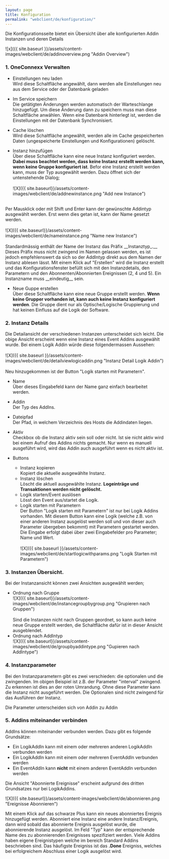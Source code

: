 ```yaml
---
layout: page
title: Konfiguration
permalink: "webclient/de/konfiguration/"
---
```


Die Konfigurationsseite bietet ein Übersicht über alle konfigurierten Addin Instanzen und deren Details 


![x]({{ site.baseurl }}/assets/content-images/webclient/de/addinoverview.png "Addin Overview")

### 1. OneConnexx Verwalten
  * Einstellungen neu laden    
  Wird diese Schaltfläche angewählt, dann werden alle Einstellungen neu aus dem Service oder der Datenbank geladen
  
  * Im Service speichern  
  Die getätigten Änderungen werden automatisch der Warteschlange hinzugefügt. Um diese Änderung dann zu speichern muss man diese Schaltfläche anwählen. Wenn eine Datenbank hinterlegt ist, werden die Einstellungen mit der Datenbank Synchronisiert. 
  
  * Cache löschen  
  Wird diese Schaltfläche angewählt, werden alle im Cache gespeicherten Daten (ungespeicherte Einstellungen und Konfigurationen) gelöscht.
  
  * Instanz hinzufügen  
  Über diese Schaltfläche kann eine neue Instanz konfiguriert werden. __Dabei muss beachtet werden, dass keine Instanz erstellt werden kann, wenn keine Gruppe konfiguriert ist__. Befor eine Instanz erstellt werden kann, muss der Typ ausgewählt werden. Dazu öffnet sich der untenstehende Dialog;
  <br /><br />
  ![X]({{ site.baseurl}}/assets/content-images/webclient/de/addnewinstance.png "Add new Instance")<br />
  <br />
  Per Mausklick oder mit Shift und Enter kann der gewünschte Addintyp ausgewählt werden. Erst wenn dies getan ist, kann der Name gesetzt werden.
  <br /><br />
  ![X]({{ site.baseurl}}/assets/content-images/webclient/de/nameinstance.png "Name new Instance")
  <br /><br />
  Standardmässig enthält der Name der Instanz das Präfix __Instanztyp_.__ Dieses Präfix muss nicht zwingend im Namen gelassen werden, es ist jedoch empfehlenswert da sich so der AddIntyp direkt aus dem Namen der Instanz ablesen lässt. Mit einem Klick auf "Erstellen" wird die Instanz erstellt und das Konfigurationsfenster befüllt sich mit den Instanzdetails, den Parametern und den
  Abonnenten/Abonnierten Ereignissen (2, 4 und 5). Ein Instanzname muss __eindeutig__ sein.
  
  * Neue Guppe erstellen  
  Über diese Schaltfläche kann eine neue Gruppe erstellt werden. __Wenn keine Grupper vorhanden ist, kann auch keine Instanz konfiguriert werden__. Die Gruppe dient nur als Optische/Logische Gruppierung und hat keinen Einfluss auf die Logik der Software.
  
### 2. Instanz Details
  Die Detailansicht der verschiedenen Instanzen unterscheidet sich leicht. Die obige Ansicht erscheint wenn eine Instanz eines Event Addins ausgewählt wurde. Bei einem Logik Addin würde diese folgendermassen Aussehen:
  <br /><br />
  ![X]({{ site.baseurl }}/assets/content-images/webclient/de/detailviewlogicaddin.png "Instanz Detail Logik Addin")
  <br /><br />
  Neu hinzugekommen ist der Button "Logik starten mit Parametern".
  
  * Name  
  Über dieses Eingabefeld kann der Name ganz einfach bearbeitet werden.
  
  * Addin  
  Der Typ des AddIns.
  
  * Dateipfad  
  Der Pfad, in welchem Verzeichnis des Hosts die Addindaten liegen.
  
  * Aktiv  
  Checkbox ob die Instanz aktiv sein soll oder nicht. Ist sie nicht aktiv wird bei einem Aufruf des Addins nichts gemacht. Nur wenn es manuell ausgeführt wird, wird das Addin auch ausgeführt wenn es nicht aktiv ist.
  
  * Buttons  
    * Instanz kopieren  
	Kopiert die aktuelle ausgewählte Instanz.
	* Instanz löschen  
	Löscht die aktuell ausgewählte Instanz. __Logeinträge und Transaktionen werden nicht gelöscht.__
	* Logik starten/Event auslösen  
	Lösst den Event aus/startet die Logik.
	* Logik starten mit Parametern  
	Der Button "Logik starten mit Parametern" ist nur bei Logik Addins vorhanden. Mit diesem Button kann eine Logik (welche z.B. von einer anderen Instanz ausgelöst werden soll und von dieser auch Parameter übergeben bekommt) mit Parametern gestartet werden. Die Eingabe erfolgt dabei über zwei Eingabefelder pro Parameter; Name und Wert.
	<br /><br />
	![X]({{ site.baseurl }}/assets/content-images/webclient/de/startlogicwithparams.png "Logik Starten mit Parametern")
	
### 3. Instanzen Übersicht.
  Bei der Instanzansicht können zwei Ansichten ausgewählt werden;
  
  * Ordnung nach Gruppe  
  ![X]({{ site.baseurl}}/assets/content-images/webclient/de/instancegroupbygroup.png "Grupieren nach Gruppen")
  <br /><br />
  Sind die Instanzen nicht nach Gruppen geordnet, so kann auch keine neue Gruppe erstellt werden, die Schaltfläche dafür ist in dieser Ansicht ausgeblendet.
  * Ordnung nach AddIntyp  
  ![X]({{ site.baseurl}}/assets/content-images/webclient/de/groupbyaddintype.png "Gupieren nach AddIntype")
  
### 4. Instanzparameter
  Bei den Instanzparametern gibt es zwei verschieden: die optionalen und die zwingenden.
  Im obigen Beispiel ist z.B. der Parameter "interval" zwingend. Zu erkennen ist dies an der roten Umrandung. Ohne diese Parameter kann die Instanz nicht ausgeführt werden.
  Die Optionalen sind nicht zwingend für das Ausführen der Instanz.
  
  Die Parameter unterscheiden sich von Addin zu Addin

### 5. Addins miteinander verbinden
  
  AddIns können miteinander verbunden werden. Dazu gibt es folgende Grundsätze:
  
  * Ein LogikAddIn kann mit einem oder mehreren anderen LogikAddIn verbunden werden
  * Ein LogikAddIn kann mit einem oder mehreren EventAddIn verbunden werden 
  * Ein EventAddIn kann __nicht__ mit einem anderen EventAddIn verbunden werden
  
  Die Ansicht "Abonnierte Ereignisse" erscheint aufgrund des dritten Grundsatzes nur bei LogikAddins.

  ![X]({{ site.baseurl}}/assets/content-images/webclient/de/abonnieren.png "Ereignisse Abonnieren")
  
  Mit einem Klick auf das schwarze Plus kann ein neues abonniertes Ereignis hinzugefügt werden. 
  Abonniert eine Instanz eine andere Instanz/Ereignis, dann wird sobald das abonnierte Ereignis ausgelöst wurde, die abonnierende Instanz ausgelöst. Im Feld "Typ" kann der entsprechende Name des zu abonnierenden Ereignisses spezifiziert werden. Viele Addins haben eigene Ereignistypen welche im bereich Standard Addins beschrieben sind. Das häufigste Ereigniss ist das __.Done__ Ereigniss, welches bei erfolgreichem Abschluss einer Logik ausgelöst wird.